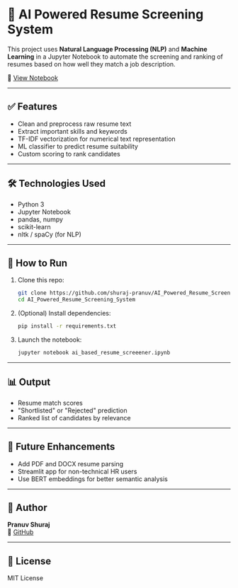 # 🤖 AI Powered Resume Screening System

This project uses **Natural Language Processing (NLP)** and **Machine Learning** in a Jupyter Notebook to automate the screening and ranking of resumes based on how well they match a job description.

🔗 [View Notebook](https://github.com/shuraj-pranuv/AI_Powered_Resume_Screening_System/blob/main/ai_based_resume_screeener.ipynb)

---

## ✅ Features

- Clean and preprocess raw resume text
- Extract important skills and keywords
- TF-IDF vectorization for numerical text representation
- ML classifier to predict resume suitability
- Custom scoring to rank candidates

---

## 🛠 Technologies Used

- Python 3
- Jupyter Notebook
- pandas, numpy
- scikit-learn
- nltk / spaCy (for NLP)

---

## 🚀 How to Run

1. Clone this repo:
   ```bash
   git clone https://github.com/shuraj-pranuv/AI_Powered_Resume_Screening_System.git
   cd AI_Powered_Resume_Screening_System
   ```

2. (Optional) Install dependencies:
   ```bash
   pip install -r requirements.txt
   ```

3. Launch the notebook:
   ```bash
   jupyter notebook ai_based_resume_screeener.ipynb
   ```

---

## 📊 Output

- Resume match scores
- "Shortlisted" or "Rejected" prediction
- Ranked list of candidates by relevance

---

## 🔮 Future Enhancements

- Add PDF and DOCX resume parsing
- Streamlit app for non-technical HR users
- Use BERT embeddings for better semantic analysis

---

## 👤 Author

**Pranuv Shuraj**  
🔗 [GitHub](https://github.com/shuraj-pranuv)

---

## 📄 License

MIT License
